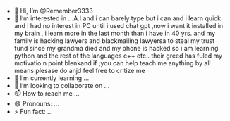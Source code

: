 - 👋 Hi, I’m @Remember3333
- 👀 I’m interested in ...A.I and i can barely type but i can and i learn quick and i had no interest in PC until i used chat gpt ,now i want it installed in my brain , i learn more in the last month than i have in 40 yrs. and my family is hacking lawyers and blackmailing lawyersa to steal my trust fund since my grandma died and my phone is hacked so i am learning python and the rest of the languages c++ etc.. their greed has fuled my motivatio n point blenkand if ;you can help teach me anything by all means plesase do anjd feel free to critize me 
- 🌱 I’m currently learning ...
- 💞️ I’m looking to collaborate on ...
- 📫 How to reach me ...
- 😄 Pronouns: ...
- ⚡ Fun fact: ...

<!---
Remember3333/Remember3333 is a ✨ special ✨ repository because its `README.md` (this file) appears on your GitHub profile.
You can click the Preview link to take a look at your changes.
--->
